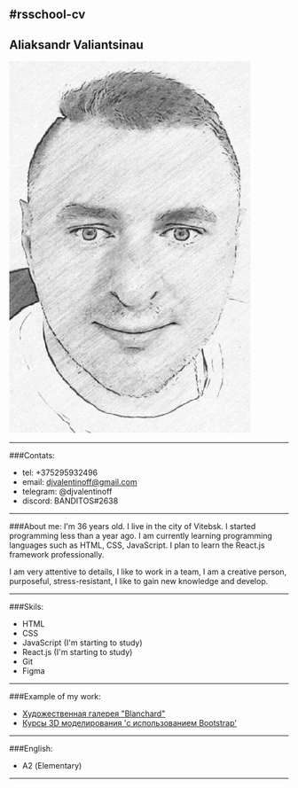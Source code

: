 #rsschool-cv
---
## Aliaksandr Valiantsinau
![foto by Aliaksandr Valiantsinau](/photo_2022-06-04_14-37-29.jpg)

---
###Contats:
* tel: +375295932496
* email: djvalentinoff@gmail.com
* telegram: @djvalentinoff
* discord: BANDITOS#2638
  

---

###About me:
I'm 36 years old. I live in the city of Vitebsk. I started programming less than a year ago. I am currently learning programming languages ​​such as HTML, CSS, JavaScript. I plan to learn the React.js framework professionally.

I am very attentive to details, I like to work in a team, I am a creative person, purposeful, stress-resistant, I like to gain new knowledge and develop.

---
###Skils:
* HTML
* CSS
* JavaScript (I'm starting to study)
* React.js (I'm starting to study)
* Git
* Figma
---

###Example of my work: 
* [Художественная галерея "Blanchard"](https://djvalentinoff.github.io/Blanchard/)
* [Курсы 3D моделирования 'с использованием Bootstrap'](https://djvalentinoff.github.io/3dskillbox-grid-bootstrap/)

---

###English:
* А2 (Elementary)
---
